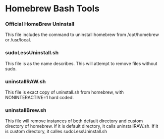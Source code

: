 # Homebrew Bash Tools

### Official HomeBrew Uninstall
This file includes the command to uninstall homebrew from /opt/homebrew or /usr/local.

### sudoLessUninstall.sh
This file is as the name describes. This will attempt to remove files without sudo. 

### uninstallRAW.sh
This file is exact copy of uninstall.sh from homebrew, with NONINTERACTIVE=1 hard coded.

### uninstallBrew.sh
This file will remove instances of both default directory and custom directory of homebrew.
If it is default directory, it calls uninstallRAW.sh.
If it is custom directory, it calles sudoLessUninstall.sh
